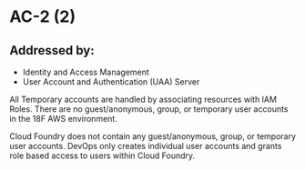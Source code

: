 # AC-2 (2)
## Addressed by:
 - Identity and Access Management
 - User Account and Authentication (UAA) Server


All Temporary accounts are handled by associating resources with IAM Roles. There are no guest/anonymous, group, or temporary user accounts in the 18F AWS environment.





Cloud Foundry does not contain any guest/anonymous, group, or temporary user accounts. DevOps only creates individual user accounts and grants role based access to users within Cloud Foundry.




